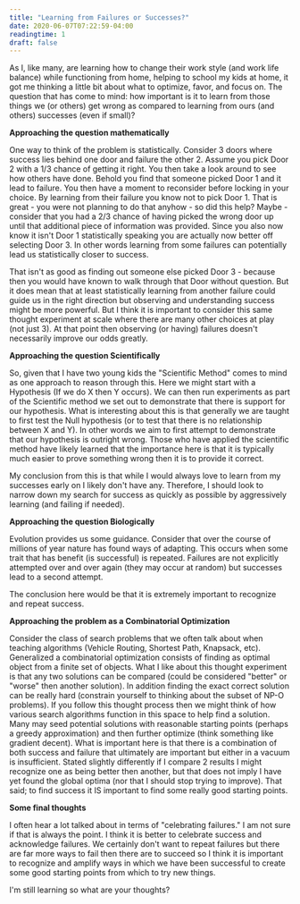 ```yaml
---
title: "Learning from Failures or Successes?"
date: 2020-06-07T07:22:59-04:00
readingtime: 1
draft: false
---
```


As I, like many, are learning how to change their work style (and work life balance) while functioning from home, helping to school my kids at home, it got me thinking a little bit about what to optimize, favor, and focus on.  The question that has come to mind: how important is it to learn from those things we (or others) get wrong as compared to learning from ours (and others) successes (even if small)?

**Approaching the question mathematically**

One way to think of the problem is statistically.  Consider 3 doors where success lies behind one door and failure the other 2.  Assume you pick Door 2 with a 1/3 chance of getting it right.  You then take a look around to see how others have done.  Behold you find that someone picked Door 1 and it lead to failure.  You then have a moment to reconsider before locking in your choice.  By learning from their failure you know not to pick Door 1.  That is great - you were not planning to do that anyhow - so did this help?  Maybe - consider that you had a 2/3 chance of having picked the wrong door up until that additional piece of information was provided.  Since you also now know it isn't Door 1 statistically speaking you are actually now better off selecting Door 3.  In other words learning from some failures can potentially lead us statistically closer to success.  

That isn't as good as finding out someone else picked Door 3 - because then you would have known to walk through that Door without question.  But it does mean that at least statistically learning from another failure could guide us in the right direction but observing and understanding success might be more powerful.  But I think it is important to consider this same thought experiment at scale where there are many other choices at play (not just 3).  At that point then observing (or having) failures doesn't necessarily improve our odds greatly.

**Approaching the question Scientifically**

So, given that I have two young kids the "Scientific Method" comes to mind as one approach to reason through this.  Here we might start with a Hypothesis (If we do X then Y occurs).  We can then run experiments as part of the Scientific method we set out to demonstrate that there is support for our hypothesis.  What is interesting about this is that generally we are taught to first test the Null hypothesis (or to test that there is no relationship between X and Y).  In other words we aim to first attempt to demonstrate that our hypothesis is outright wrong.  Those who have applied the scientific method have likely learned that the importance here is that it is typically much easier to prove something wrong then it is to provide it correct.

My conclusion from this is that while I would always love to learn from my successes early on I likely don't have any.  Therefore, I should look to narrow down my search for success as quickly as possible by aggressively learning (and failing if needed).

**Approaching the question Biologically**

Evolution provides us some guidance.  Consider that over the course of millions of year nature has found ways of adapting.  This occurs when some trait that has benefit (is successful) is repeated.  Failures are not explicitly attempted over and over again (they may occur at random) but successes lead to a second attempt.  

The conclusion here would be that it is extremely important to recognize and repeat success.

**Approaching the problem as a Combinatorial Optimization**

Consider the class of search problems that we often talk about when teaching algorithms (Vehicle Routing, Shortest Path, Knapsack, etc).  Generalized a combinatorial optimization consists of finding as optimal object from a finite set of objects.  What I like about this thought experiment is that any two solutions can be compared (could be considered "better" or "worse" then another solution).  In addition finding the exact correct solution can be really hard (constrain yourself to thinking about the subset of NP-O problems).  If you follow this thought process then we might think of how various search algorithms function in this space to help find a solution.  Many may seed potential solutions with reasonable starting points (perhaps a greedy approximation) and then further optimize (think something like gradient decent).  What is important here is that there is a combination of both success and failure that ultimately are important but either in a vacuum is insufficient.  Stated slightly differently if I compare 2 results I might recognize one as being better then another, but that does not imply I have yet found the global optima (nor that I should stop trying to improve).  That said; to find success it IS important to find some really good starting points.

**Some final thoughts**

I often hear a lot talked about in terms of "celebrating failures."  I am not sure if that is always the point.  I think it is better to celebrate success and acknowledge failures.  We certainly don't want to repeat failures but there are far more ways to fail then there are to succeed so I think it is important to recognize and amplify ways in which we have been successful to create some good starting points from which to try new things.

I'm still learning so what are your thoughts?